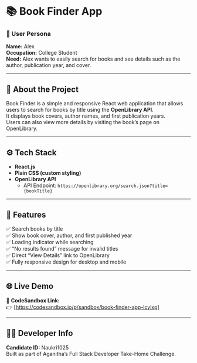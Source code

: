 # 📚 Book Finder App

### 👤 User Persona
**Name:** Alex  
**Occupation:** College Student  
**Need:** Alex wants to easily search for books and see details such as the author, publication year, and cover.

---

## 🧠 About the Project
Book Finder is a simple and responsive React web application that allows users to search for books by title using the **OpenLibrary API**.  
It displays book covers, author names, and first publication years.  
Users can also view more details by visiting the book’s page on OpenLibrary.

---

## ⚙️ Tech Stack
- **React.js**  
- **Plain CSS (custom styling)**  
- **OpenLibrary API**  
  - API Endpoint: `https://openlibrary.org/search.json?title={bookTitle}`

---

## 🚀 Features
✅ Search books by title  
✅ Show book cover, author, and first published year  
✅ Loading indicator while searching  
✅ “No results found” message for invalid titles  
✅ Direct “View Details” link to OpenLibrary  
✅ Fully responsive design for desktop and mobile  

---

## 🌐 Live Demo
🔗 **CodeSandbox Link:**  
👉 [https://codesandbox.io/p/sandbox/book-finder-app-lcylxp]

---

## 🧑‍💻 Developer Info
**Candidate ID:** Naukri1025  
Built as part of Aganitha’s Full Stack Developer Take-Home Challenge.
